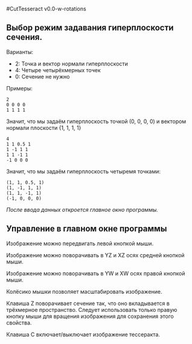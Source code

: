 #CutTesseract v0.0-w-rotations

## Выбор режим задавания гиперплоскости сечения.

Варианты:

* 2: Точка и вектор нормали гиперплоскости
* 4: Четыре четырёхмерных точек
* 0: Сечение не нужно

Примеры:

    2
    0 0 0 0
    1 1 1 1

Значит, что мы задаём гиперплоскость точкой (0, 0, 0, 0) и
вектором нормали плоскости {1, 1, 1, 1}

    4
    1 1 0.5 1
    1 -1 1 1
    1 1 -1 1
    -1 0 0 0

Значит, что мы задаём гиперплоскость четыремя точками:

    (1, 1, 0.5, 1) 
    (1, -1, 1, 1)
    (1, 1, -1, 1)
    (-1, 0, 0, 0)

*После ввода данных откроется главное окно программы.*

## Управление в главном окне программы

Изображение можно передвигать левой кнопкой мыши.

Изображение можно поворачивать в YZ и XZ осях средней кнопкой мыши.

Изображение можно поворачивать в YW и XW осях правой кнопкой мыши.


Колёсико мышки позволяет масштабировать изображение.


Клавиша Z поворачивает сечение так, что оно вкладывается в трёхмерное пространство.
Следует использовать только правую кнопку мыши для вращения изображения для
сохранения этого свойства.



Клавиша C включает/выключает изображение тессеракта.

